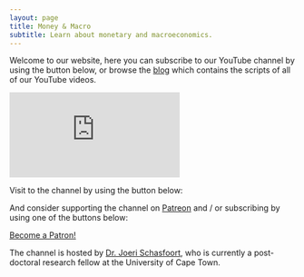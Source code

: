 ```yaml
---
layout: page
title: Money & Macro
subtitle: Learn about monetary and macroeconomics.
---
```


Welcome to our website, here you can subscribe to our YouTube channel by using the button below, or browse the [blog](https://www.moneymacro.rocks/blog/) which contains the scripts of all of our YouTube videos.

<div class="video-container">
  <iframe src="https://www.youtube.com/embed/kWWTUONsgvA" frameborder="0" allow="accelerometer; autoplay; encrypted-media; gyroscope; picture-in-picture" allowfullscreen></iframe>
</div>

Visit to the channel by using the button below:

<script src="https://apis.google.com/js/platform.js"></script>

And consider supporting the channel on [Patreon]() and / or subscribing by using one of the buttons below:

<a href="https://www.patreon.com/bePatron?u=57814094" data-patreon-widget-type="become-patron-button">Become a Patron!</a><script async src="https://c6.patreon.com/becomePatronButton.bundle.js"></script>

<div class="g-ytsubscribe" data-channelid="UCCKpicnIwBP3VPxBAZWDeNA" data-layout="full" data-count="default"></div>


The channel is hosted by [Dr. Joeri Schasfoort](https://joerischasfoort.github.io/), who is currently a post-doctoral research fellow at the University of Cape Town.
